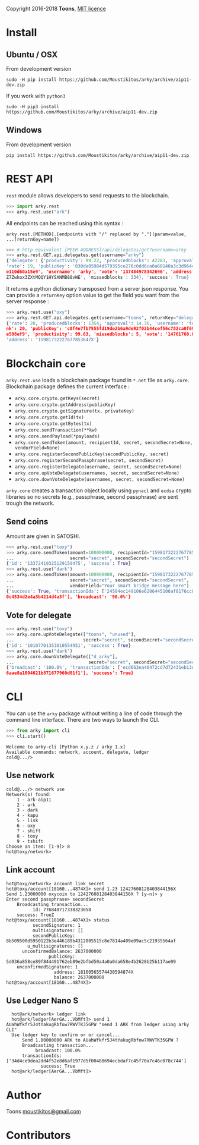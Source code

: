 Copyright 2016-2018 **Toons**, [MIT licence](http://htmlpreview.github.com/?https://github.com/ArkEcosystem/arky/blob/master/arky.html)

# Install

## Ubuntu / OSX

From development version

`sudo -H pip install https://github.com/Moustikitos/arky/archive/aip11-dev.zip`

If you work with `python3`

`sudo -H pip3 install https://github.com/Moustikitos/arky/archive/aip11-dev.zip`

## Windows 

From development version

`pip install https://github.com/Moustikitos/arky/archive/aip11-dev.zip`

# REST API

`rest` module allows developers to send requests to the blockchain.

```python
>>> import arky.rest
>>> arky.rest.use("ark")
```

All endpoints can be reached using this syntax :

`arky.rest.[METHOD].[endpoints with "/" replaced by "."](param=value, ...[returnKey=name])`

```python
>>> # http equivalent [PEER ADDRESS]/api/delegates/get?username=arky
>>> arky.rest.GET.api.delegates.get(username="arky")
{'delegate': {'productivity': 99.22, 'producedblocks': 42283, 'approval': 1.06, 
'rate': 19, 'publicKey': '030da05984d579395ce276c0dd6ca0a60140a3c3d964423a04e7ab
e110d60a15e9', 'username': 'arky', 'vote': '137484978342696', 'address': 'ARfDVW
Z7Zwkox3ZXtMQQY1HYSANMB88vWE', 'missedblocks': 334}, 'success': True}
```

It returns a python dictionary transposed from a server json response. You can
provide a `returnKey` option value to get the field you want from the server response :

```python
>>> arky.rest.use("oxy")
>>> arky.rest.GET.api.delegates.get(username="toons", returnKey="delegate")
{'rate': 20, 'producedblocks': 1354, 'approval': 14.36, 'username': 'toons', 'ra
nk': 20, 'publicKey': 'c0f4e7fb7555fd19de2b6a9de92f02b44cef56c782ca0f6983607b7f4
e508ef9', 'productivity': 99.63, 'missedblocks': 5, 'vote': '14761760.09882003', 
'address': '15981732227677853647X'}
```

# Blockchain `core`

`arky.rest.use` loads a blockchain package found in  `*.net` file as `arky.core`.
Blockchain package defines the current interface :

* `arky.core.crypto.getKeys(secret)`
* `arky.core.crypto.getAddress(publicKey)`
* `arky.core.crypto.getSignature(tx, privateKey)`
* `arky.core.crypto.getId(tx)`
* `arky.core.crypto.getBytes(tx)`
* `arky.core.sendTransaction(**kw)`
* `arky.core.sendPayload(*payloads)`
* `arky.core.sendToken(amount, recipientId, secret, secondSecret=None, vendorField=None)`
* `arky.core.registerSecondPublicKey(secondPublicKey, secret)`
* `arky.core.registerSecondPassphrase(secret, secondSecret)`
* `arky.core.registerDelegate(username, secret, secondSecret=None)`
* `arky.core.upVoteDelegate(usernames, secret, secondSecret=None)`
* `arky.core.downVoteDelegate(usernames, secret, secondSecret=None)`

`arky.core` creates a transaction object locally using `pynacl` and `ecdsa` crypto libraries
so no secrets (e.g., passphrase, second passphrase) are sent trough the network.

## Send coins

Amount are given in SATOSHI.

```python
>>> arky.rest.use("toxy")
>>> arky.core.sendToken(amount=100000000, recipientId="15981732227677853647X",
...                     secret="secret", secondSecret="secondSecret")
{'id': '13372419325129159475', 'success': True}
>>> arky.rest.use("dark")
>>> arky.core.sendToken(amount=100000000, recipientId="15981732227677853647X",
...                     secret="secret", secondSecret="secondSecret",
...                     vendorField="Your smart bridge message here")
{'success': True, 'transactionIds': ['24584ec149106e6206445106af8176cc885edf12ae
0c4534d2e4a3b4214d4a3f'], 'broadcast': '90.0%'}
```

## Vote for delegate

```python
>>> arky.rest.use("toxy")
>>> arky.core.upVoteDelegate(["toons", "unused"],
...                          secret="secret", secondSecret="secondSecret")
{'id': '10107701353010554951', 'success': True}
>>> arky.rest.use("dark")
>>> arky.core.downVoteDelegate(["d_arky"],
...                            secret="secret", secondSecret="secondSecret")
{'broadcast': '100.0%', 'transactionIds': ['ecd663ea46472cd7d72431eb13e9b23ef9c2
6aae8a1004621b871677960d01f1'], 'success': True}
```

# CLI

You can use the `arky` package without writing a line of code through the command
line interface. There are two ways to launch the CLI.

```python
>>> from arky import cli
>>> cli.start()
```

```
Welcome to arky-cli [Python x.y.z / arky 1.x]
Available commands: network, account, delegate, ledger
cold@.../>
```

## Use network

```
cold@.../> network use
Network(s) found:
    1 - ark-aip11
    2 - ark
    3 - dark
    4 - kapu
    5 - lisk
    6 - oxy
    7 - shift
    8 - toxy
    9 - tshift
Choose an item: [1-9]> 8
hot@toxy/network>
```

## Link account

```
hot@toxy/network> account link secret
hot@toxy/account[18160...4874X]> send 1.23 12427608128403844156X
Send 1.23000000 oxycoin to 12427608128403844156X ? [y-n]> y
Enter second passphrase> secondSecret
    Broadcasting transaction...
          id: 776848717338323058
    success: TrueZ
hot@toxy/account[18160...4874X]> status
          secondSignature: 1
          multisignatures: []
          secondPublicKey: 8b509500d5950122b3e446189b4312805515c8e7814a409e09ac5c21935564af
        u_multisignatures: []
      unconfirmedBalance: 2637000000
                publicKey: 5d036a858ce89f844491762eb89e2bfbd50a4a0a0da658e4b2628b25b117ae09
    unconfirmedSignature: 1
                  address: 18160565574430594874X
                  balance: 2637000000
hot@toxy/account[18160...4874X]>
```

## Use Ledger Nano S

```
  hot@ark/network> ledger link
  hot@ark/ledger[AerGA...VbMft]> send 1 AUahWfkfr5J4tYakugRbfow7RWVTK35GPW "send 1 ARK from ledger using arky CLI"
  Use ledger key to confirm or or cancel...
      Send 1.00000000 ARK to AUahWfkfr5J4tYakugRbfow7RWVTK35GPW ?
      Broadcasting transaction...
           broadcast: 100.0%
      transactionIds: ['34d4ce9dea2dd4f52e8d6af1977d5f00488694ecbdaf7c45f70a7c46c078c744']
             success: True
  hot@ark/ledger[AerGA...VbMft]>
```

# Author

Toons <moustikitos@gmail.com>

# Contributors

